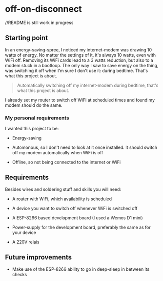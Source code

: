 # off-on-disconnect



//README is still work in progress

## Starting point

In an energy-saving-spree, I noticed my internet-modem was drawing 10 watts of energy. No matter the settings of it, it's always 10 watts, even with WiFi off. Removing its WiFi cards lead to a 3 watts reduction, but also to a modem stuck in a bootloop. The only way I saw to save energy on the thing, was switching it off when I'm sure I don't use it: during bedtime. That's what this project is about.



> Automatically switching off my internet-modem during bedtime, that's what this project is about.



I already set my router to switch off WiFi at scheduled times and found my modem should do the same. 

### My personal requirements

I wanted this project to be:

- Energy-saving

- Automonous, so I don't need to look at it once installed. It should switch off my modem automatically when WiFi is off

- Offline, so not being connected to the internet or WiFi

  

## Requirements

Besides wires and soldering stuff and skills you will need:

- A router with WiFi, which availability is scheduled

- A device you want to switch off whenever WiFi is switched off

- A ESP-8266 based development board (I used a Wemos D1 mini)

- Power-supply for the development board, preferably the same as for your device

- A 220V relais



## Future improvements

- Make use of the ESP-8266 ability to go in deep-sleep in between its checks
